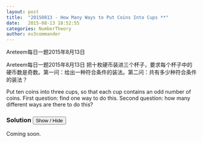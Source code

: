 ```yaml
---
layout: post
title:  "20150813 - How Many Ways to Put Coins Into Cups **"
date:   2015-08-13 18:52:55
categories: NumberTheory
author: ev3commander
---
```

Areteem每日一题2015年8月13日


<problem>

Areteem每日一题2015年8月13日
把十枚硬币装进三个杯子，要求每个杯子中的硬币数是奇数。第一问：给出一种符合条件的装法。第二问：共有多少种符合条件的装法？


Put ten coins into three cups, so that each cup contains an odd number of coins. First question: find one way to do this. Second question: how many different ways are there to do this?

</problem>


### Solution <button>Show / Hide</button>

<solution>

Coming soon.

</solution>

